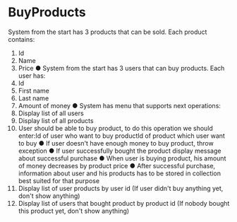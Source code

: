 # BuyProducts
System from the start has 3 products that can be sold. Each product contains:
1. Id
2. Name
3. Price
   ● System from the start has 3 users that can buy products. Each user has:
1. Id
2. First name
3. Last name
4. Amount of money
   ● System has menu that supports next operations:
1. Display list of all users
2. Display list of all products
3. User should be able to buy product, to do this operation we should enter:Id of user who want to buy productId of
   product which user want to buy
   ● If user doesn't have enough money to buy product, throw exception
   ● If user successfully bought the product display message about successful purchase
   ● When user is buying product, his amount of money decreases by product price
   ● After successful purchase, information about user and his products has to be stored in collection best
   suited for that purpose
4. Display list of user products by user id (If user didn't buy anything yet, don't show anything)
5. Display list of users that bought product by product id (If nobody bought this product yet, don't show anything)
